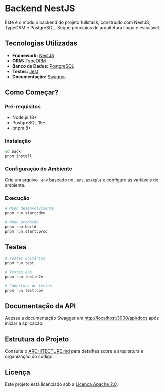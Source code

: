 # Backend NestJS

Este é o módulo backend do projeto fullstack, construído com NestJS, TypeORM e PostgreSQL. Segue princípios de arquitetura limpa e escalável.

## Tecnologias Utilizadas

- **Framework:** [NestJS](https://nestjs.com/)
- **ORM:** [TypeORM](https://typeorm.io/)
- **Banco de Dados:** [PostgreSQL](https://www.postgresql.org/)
- **Testes:** [Jest](https://jestjs.io/)
- **Documentação:** [Swagger](https://swagger.io/)

## Como Começar?

### Pré-requisitos

- Node.js 18+
- PostgreSQL 15+
- pnpm 8+

### Instalação

```bash
cd back
pnpm install
```

### Configuração do Ambiente

Crie um arquivo `.env` baseado no `.env.example` e configure as variáveis de ambiente.

### Execução

```bash
# Modo desenvolvimento
pnpm run start:dev

# Modo produção
pnpm run build
pnpm run start:prod
```

## Testes

```bash
# Testes unitários
pnpm run test

# Testes e2e
pnpm run test:e2e

# Cobertura de testes
pnpm run test:cov
```

## Documentação da API

Acesse a documentação Swagger em [http://localhost:3000/api/docs](http://localhost:3000/api/docs) após iniciar a aplicação.

## Estrutura do Projeto

Consulte o [ARCHITECTURE.md](ARCHITECTURE.md) para detalhes sobre a arquitetura e organização do código.

## Licença

Este projeto está licenciado sob a [Licença Apache 2.0](LICENSE).
